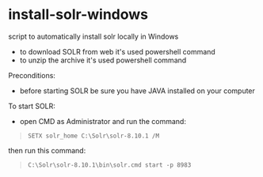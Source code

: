 # install-solr-windows
script to automatically install solr locally in Windows


* to download SOLR from web it's used powershell command
* to unzip the archive it's used powershell command

Preconditions:
* before starting SOLR be sure you have JAVA installed on your computer

To start SOLR:
* open CMD as Administrator and run the command:
 > `SETX solr_home C:\Solr\solr-8.10.1 /M`

 then run this command:
 > `C:\Solr\solr-8.10.1\bin\solr.cmd start -p 8983`
